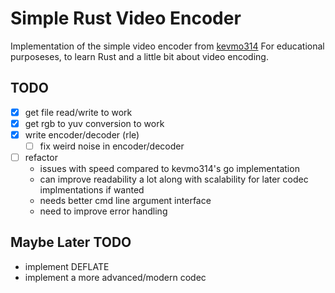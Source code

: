 # Simple Rust Video Encoder

Implementation of the simple video encoder from [kevmo314](https://github.com/kevmo314/codec-from-scratch)
For educational purposeses, to learn Rust and a little bit about video encoding.

## TODO
- [x] get file read/write to work
- [x] get rgb to yuv conversion to work 
- [x] write encoder/decoder (rle)
  - [ ] fix weird noise in encoder/decoder
- [ ] refactor
  * issues with speed compared to kevmo314's go implementation
  * can improve readability a lot along with scalability for later codec implmentations if wanted
  * needs better cmd line argument interface
  * need to improve error handling

## Maybe Later TODO
* implement DEFLATE
* implement a more advanced/modern codec
